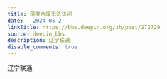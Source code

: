 ```yaml
---
title: 深度仓库无法访问
date: ' 2024-05-2'
linkTitle: https://bbs.deepin.org/zh/post/272729
source: deepin_bbs
description: 辽宁联通
disable_comments: true
---
```

辽宁联通
